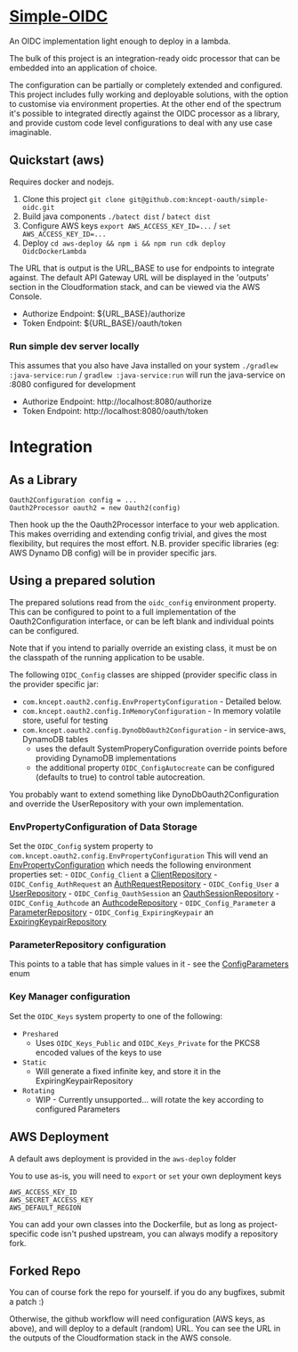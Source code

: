 # [Simple-OIDC](https://github.com/kncept-oauth/simple-oidc)
An OIDC implementation light enough to deploy in a lambda.

The bulk of this project is an integration-ready oidc processor that can be
embedded into an application of choice.

The configuration can be partially or completely extended and configured.
This project includes fully working and deployable solutions, with the option
to customise via environment properties. At the other end of the spectrum
it's possible to integrated directly against the OIDC processor as a library,
and provide custom code level configurations to deal with any use case imaginable.


## Quickstart (aws)
Requires docker and nodejs.
1. Clone this project `git clone git@github.com:kncept-oauth/simple-oidc.git`
1. Build java components `./batect dist` / `batect dist`
1. Configure AWS keys `export AWS_ACCESS_KEY_ID=...` / `set AWS_ACCESS_KEY_ID=...`
1. Deploy `cd aws-deploy && npm i && npm run cdk deploy OidcDockerLambda`

The URL that is output is the URL_BASE to use for endpoints to integrate against.
The default API Gateway URL will be displayed in the 'outputs' section in the Cloudformation stack, 
and can be viewed via the AWS Console.
- Authorize Endpoint: ${URL_BASE}/authorize
- Token Endpoint: ${URL_BASE}/oauth/token

### Run simple dev server locally
This assumes that you also have Java installed on your system
`./gradlew :java-service:run` / `gradlew :java-service:run` will run the java-service on :8080 configured for development
- Authorize Endpoint: http://localhost:8080/authorize
- Token Endpoint: http://localhost:8080/oauth/token

# Integration

## As a Library
    Oauth2Configuration config = ...
    Oauth2Processor oauth2 = new Oauth2(config)
Then hook up the the Oauth2Processor interface to your web application.
This makes overriding and extending config trivial, and gives the most flexibility, but requires the most effort.
N.B. provider specific libraries (eg: AWS Dynamo DB config) will be in provider specific jars.

## Using a prepared solution
The prepared solutions read from the `oidc_config` environment property.
This can be configured to point to a full implementation of the Oauth2Configuration
interface, or can be left blank and individual points can be configured.

Note that if you intend to parially override an existing class, it must be on the
classpath of the running application to be usable.

The following `OIDC_Config` classes are shipped (provider specific class in the provider specific jar:
- `com.kncept.oauth2.config.EnvPropertyConfiguration` - Detailed below.
- `com.kncept.oauth2.config.InMemoryConfiguration` - In memory volatile store, useful for testing
- `com.kncept.oauth2.config.DynoDbOauth2Configuration` - in service-aws, DynamoDB tables
  - uses the default SystemProperyConfiguration override points before providing DynamoDB implementations
  - the additional property `OIDC_ConfigAutocreate` can be configured (defaults to true) to control table autocreation. 

You probably want to extend something like DynoDbOauth2Configuration and override the UserRepository
with your own implementation.

### EnvPropertyConfiguration of Data Storage
Set the `OIDC_Config` system property to `com.kncept.oauth2.config.EnvPropertyConfiguration`
This will vend an [EnvPropertyConfiguration](service-implementation/src/main/java/com/kncept/oauth2/config/SystemProperyConfiguration.java)
which needs the following environment properties set:
    - `OIDC_Config_Client` a [ClientRepository](service-interfaces/src/main/java/com/kncept/oauth2/config/client/ClientRepository.java)
    - `OIDC_Config_AuthRequest` an [AuthRequestRepository](service-interfaces/src/main/java/com/kncept/oauth2/config/authrequest/AuthRequestRepository.java)
    - `OIDC_Config_User` a [UserRepository](service-interfaces/src/main/java/com/kncept/oauth2/config/user/UserRepository.java)
    - `OIDC_Config_OauthSession` an [OauthSessionRepository](service-interfaces/src/main/java/com/kncept/oauth2/config/session/OauthSessionRepository.java)
    - `OIDC_Config_Authcode` an [AuthcodeRepository](service-interfaces/src/main/java/com/kncept/oauth2/config/authcode/AuthcodeRepository.java)
    - `OIDC_Config_Parameter` a [ParameterRepository](service-interfaces/src/main/java/com/kncept/oauth2/config/parameter/ParameterRepository.java)
    - `OIDC_Config_ExpiringKeypair` an [ExpiringKeypairRepository](service-interfaces/src/main/java/com/kncept/oauth2/config/crypto/ExpiringKeypairRepository.java)

### ParameterRepository configuration
This points to a table that has simple values in it - see the [ConfigParameters](service-interfaces/src/main/java/com/kncept/oauth2/config/parameter/ConfigParameters.java) enum

### Key Manager configuration
Set the `OIDC_Keys` system property to one of the following:
  - `Preshared`
    - Uses `OIDC_Keys_Public` and `OIDC_Keys_Private` for the PKCS8 encoded values of the keys to use
  - `Static`
    - Will generate a fixed infinite key, and store it in the ExpiringKeypairRepository
  - `Rotating`
    - WIP - Currently unsupported... will rotate the key according to configured Parameters


## AWS Deployment
A default aws deployment is provided in the `aws-deploy` folder

You to use as-is, you will need to `export` or `set` your own deployment keys

    AWS_ACCESS_KEY_ID
    AWS_SECRET_ACCESS_KEY
    AWS_DEFAULT_REGION

You can add your own classes into the Dockerfile, but as long as project-specific code
isn't pushed upstream, you can always modify a repository fork.

## Forked Repo

You can of course fork the repo for yourself.
if you do any bugfixes, submit a patch :)

Otherwise, the github workflow will need configuration (AWS keys, as above), and will deploy to a default (random) URL.
You can see the URL in the outputs of the Cloudformation stack in the AWS console.

